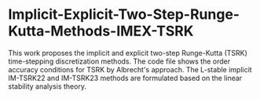 # Implicit-Explicit-Two-Step-Runge-Kutta-Methods-IMEX-TSRK
This work proposes the implicit and explicit two-step Runge-Kutta (TSRK) time-stepping discretization methods.
The code file shows the order accuracy conditions for TSRK by Albrecht's approach.
The L-stable implicit IM-TSRK22 and IM-TSRK23 methods are formulated based on the linear stability analysis theory.
